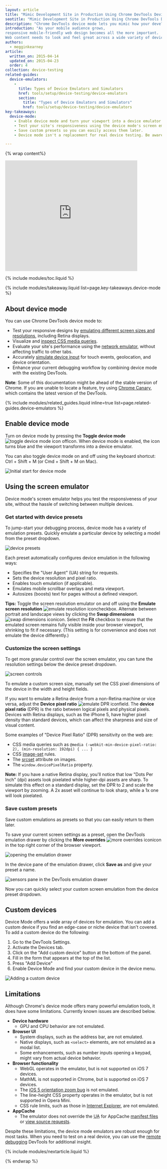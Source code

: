 ```yaml
---
layout: article
title: "Mimic Development Site in Production Using Chrome DevTools Device Mode"
seotitle: "Mimic Development Site in Production Using Chrome DevTools Device Mode"
description: "Chrome DevTools device mode lets you mimic how your development site will look in production on a range of devices."
introduction: "As your mobile audience grows,
responsive mobile-friendly web design becomes all the more important.
Web content needs to look and feel great across a wide variety of devices and network conditions. But testing the quality of your mobile experiences takes longer and makes debugging more complex. Chrome DevTools device mode lets you mimic how your development site will look in production on a range of devices."
authors:
  - megginkearney
article:
  written_on: 2015-04-14
  updated_on: 2015-04-23
  order: 4
collection: device-testing
related-guides:
  device-emulators:
    -
      title: Types of Device Emulators and Simulators
      href: tools/setup/device-testing/device-emulators
      section:
        title: "Types of Device Emulators and Simulators"
        href: tools/setup/device-testing/device-emulators
key-takeaways:
  device-mode: 
    - Enable device mode and turn your viewport into a device emulator.
    - Test your site's responsiveness using the device mode's screen emulator.
    - Save custom presets so you can easily access them later.
    - Device mode isn't a replacement for real device testing. Be aware of it's limitations.

---
```


{% wrap content%}

<object width="425" height="355"><param name="movie" value="https://www.youtube.com/v/FrAZWiMWRa4"><param name="wmode" value="transparent"><embed src="https://www.youtube.com/v/FrAZWiMWRa4" type="application/x-shockwave-flash" wmode="transparent" width="425" height="355"></object>

{% include modules/toc.liquid %}

{% include modules/takeaway.liquid list=page.key-takeaways.device-mode %}

## About device mode

You can use Chrome DevTools device mode to:

* Test your responsive designs by [emulating different screen sizes and resolutions](tools/iterate/test-layout/test-layouts), including Retina displays.
* Visualize and [inspect CSS media queries](tools/iterate/test-layout/media-queries).
* Evaluate your site's performance using the [network emulator](tools/profile-performance/network-performance/network-conditions), without affecting traffic to other tabs.
* Accurately [simulate device input](tools/javascript/device-input/index) for touch events, geolocation, and device orientation.
* Enhance your current debugging workflow by combining device mode with the existing DevTools.

**Note**: Some of this documentation might be ahead of the stable version of Chrome. If you are unable to locate a feature, try using [Chrome Canary](https://www.google.com/intl/en/chrome/browser/canary.html), which contains the latest version of the DevTools.

{% include modules/related_guides.liquid inline=true list=page.related-guides.device-emulators %}

## Enable device mode

Turn on device mode by pressing the **Toggle device mode** ![toggle device mode icon off](imgs/icon-device-mode-off.png)icon. When device mode is enabled, the icon turns blue and the viewport transforms into a device emulator.

You can also toggle device mode on and off using the keyboard shortcut:  
 Ctrl + Shift + M (or Cmd + Shift + M on Mac).

![Initial start for device mode](imgs/device-mode-initial-view.png)

## Using the screen emulator

Device mode's screen emulator helps you test the responsiveness of your site, without the hassle of switching between multiple devices.

### Get started with device presets

To jump-start your debugging process, device mode has a variety of emulation presets. Quickly emulate a particular device by selecting a model from the preset dropdown.

![device presets](imgs/device-and-network-tools.png)

Each preset automatically configures device emulation in the following ways:

* Specifies the "User Agent" (UA) string for requests.
* Sets the device resolution and pixel ratio.
* Enables touch emulation (if applicable).
* Emulates mobile scrollbar overlays and meta viewport.
* Autosizes (boosts) text for pages without a defined viewport.

**Tips:** Toggle the screen resolution emulator on and off using the **Emulate screen resolution** ![emulate resolution icon](imgs/icon-emulate-resolution.png)checkbox. Alternate between portrait and landscape views by clicking the **Swap dimensions** ![swap dimensions icon](imgs/icon-swap-dimensions.png)icon. Select the **Fit** checkbox to ensure that the emulated screen remains fully visible inside your browser viewport, shrinking to fit if necessary. (This setting is for convenience and does not emulate the device differently.)

### Customize the screen settings

To get more granular control over the screen emulator, you can tune the resolution settings below the device preset dropdown.

![screen controls](imgs/screen-controls.png)

To emulate a custom screen size, manually set the CSS pixel dimensions of the device in the width and height fields.

If you want to emulate a Retina device from a non-Retina machine or vice versa, adjust the **Device pixel ratio** ![emulate DPR icon](imgs/icon-DPR.png)field. The **device pixel ratio** (DPR) is the ratio between logical pixels and physical pixels. Devices with Retina displays, such as the iPhone 5, have higher pixel density than standard devices, which can affect the sharpness and size of visual content.

Some examples of "Device Pixel Ratio" (DPR) sensitivity on the web are:

* CSS media queries such as `@media (-webkit-min-device-pixel-ratio: 2), (min-resolution: 192dpi) { ... }`
* CSS [image-set](http://dev.w3.org/csswg/css-images/#image-set-notation) rules.
* The [srcset](http://www.w3.org/html/wg/drafts/html/master/embedded-content.html#attr-img-srcset) attribute on images.
* The `window.devicePixelRatio` property.

**Note:** If you have a native Retina display, you'll notice that low "Dots Per Inch" (dpi) assets look pixelated while higher-dpi assets are sharp. To simulate this effect on a standard display, set the DPR to 2 and scale the viewport by zooming. A 2x asset will continue to look sharp, while a 1x one will look pixelated.

### Save custom presets

Save custom emulations as presets so that you can easily return to them later.

To save your current screen settings as a preset, open the DevTools emulation drawer by clicking the **More overrides** ![more overrides icon](imgs/icon-open-emulator-drawer.png)icon in the top right corner of the browser viewport.

![opening the emulation drawer](imgs/emulation-drawer-UI-location.png)

In the device pane of the emulation drawer, click **Save as** and give your preset a name.

![sensors pane in the DevTools emulation drawer](imgs/emulation-drawer-device.png)

Now you can quickly select your custom screen emulation from the device preset dropdown.

## Custom devices

Device Mode offers a wide array of devices for emulation. You can add a custom device if you find an edge-case or niche device that isn't covered. To add a custom device do the following:

1. Go to the DevTools Settings.
2. Activate the Devices tab.
3. Click on the "Add custom device" button at the bottom of the panel.
4. Fill in the form that appears at the top of the list.
5. Press "Add Device"
6. Enable Device Mode and find your custom device in the device menu.

![Adding a custom device](imgs/custom-device-settings.png)

## Limitations

Although Chrome's device mode offers many powerful emulation tools, it does have some limitations. Currently known issues are described below.

* **Device hardware**
  * GPU and CPU behavior are not emulated.
* **Browser UI**
  * System displays, such as the address bar, are not emulated.
  * Native displays, such as `<select>` elements, are not emulated as a modal list.
  * Some enhancements, such as number inputs opening a keypad, might vary from actual device behavior.
* **Browser functionality**
  * WebGL operates in the emulator, but is not supported on iOS 7 devices.
  * MathML is not supported in Chrome, but is supported on iOS 7 devices.
  * The [iOS 5 orientation zoom bug](https://github.com/scottjehl/device-bugs/issues/2) is not emulated.
  * The line-height CSS property operates in the emulator, but is not supported in Opera Mini.
  * CSS rule limits, such as those in [Internet Explorer](http://blogs.msdn.com/b/ieinternals/archive/2011/05/14/10164546.aspx), are not emulated.
* **AppCache**
  * The emulator does not override the <abbr title="User Agent">UA</abbr> for AppCache [manifest files](https://code.google.com/p/chromium/issues/detail?id=334120) or [view source requests](https://code.google.com/p/chromium/issues/detail?id=119767).

Despite these limitations, the device mode emulators are robust enough for most tasks. When you need to test on a real device, you can use the [remote debugging](tools/setup/device-testing/remote-debugging) DevTools for additional insight.

{% include modules/nextarticle.liquid %}

{% endwrap %}
